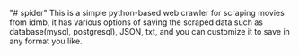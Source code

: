 "# spider" 
This is a simple python-based web crawler for scraping movies from idmb, it has various options of saving the scraped data such as database(mysql, postgresql), JSON, txt, and you can customize it to save in any format you like.
